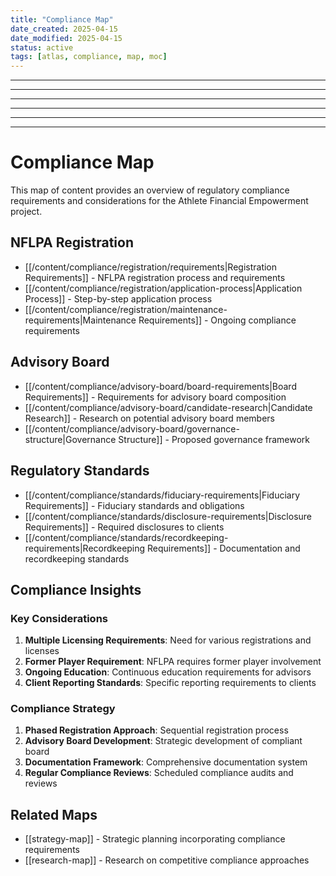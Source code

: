 ```yaml
---
title: "Compliance Map"
date_created: 2025-04-15
date_modified: 2025-04-15
status: active
tags: [atlas, compliance, map, moc]
---
```


---

---

---

---

---

---

# Compliance Map

This map of content provides an overview of regulatory compliance requirements and considerations for the Athlete Financial Empowerment project.

## NFLPA Registration

- [[/content/compliance/registration/requirements|Registration Requirements]] - NFLPA registration process and requirements
- [[/content/compliance/registration/application-process|Application Process]] - Step-by-step application process
- [[/content/compliance/registration/maintenance-requirements|Maintenance Requirements]] - Ongoing compliance requirements

## Advisory Board

- [[/content/compliance/advisory-board/board-requirements|Board Requirements]] - Requirements for advisory board composition
- [[/content/compliance/advisory-board/candidate-research|Candidate Research]] - Research on potential advisory board members
- [[/content/compliance/advisory-board/governance-structure|Governance Structure]] - Proposed governance framework

## Regulatory Standards

- [[/content/compliance/standards/fiduciary-requirements|Fiduciary Requirements]] - Fiduciary standards and obligations
- [[/content/compliance/standards/disclosure-requirements|Disclosure Requirements]] - Required disclosures to clients
- [[/content/compliance/standards/recordkeeping-requirements|Recordkeeping Requirements]] - Documentation and recordkeeping standards

## Compliance Insights

### Key Considerations

1. **Multiple Licensing Requirements**: Need for various registrations and licenses
2. **Former Player Requirement**: NFLPA requires former player involvement
3. **Ongoing Education**: Continuous education requirements for advisors
4. **Client Reporting Standards**: Specific reporting requirements to clients

### Compliance Strategy

1. **Phased Registration Approach**: Sequential registration process
2. **Advisory Board Development**: Strategic development of compliant board
3. **Documentation Framework**: Comprehensive documentation system
4. **Regular Compliance Reviews**: Scheduled compliance audits and reviews

## Related Maps

- [[strategy-map]] - Strategic planning incorporating compliance requirements
- [[research-map]] - Research on competitive compliance approaches
